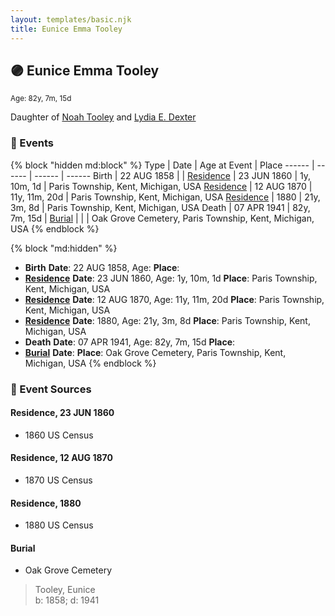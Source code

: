 ```yaml
---
layout: templates/basic.njk
title: Eunice Emma Tooley
---
```

## 🟣 Eunice Emma Tooley
<small>Age: 82y, 7m, 15d</small>

Daughter of [Noah Tooley](/people/8/84640933) and [Lydia E. Dexter](/people/6/67357568)

### 📆 Events

{% block "hidden md:block" %}
Type | Date | Age at Event | Place
------ | ------ | ------ | ------
Birth | 22 AUG 1858 |  |
[Residence](#event-event-0) | 23 JUN 1860 | 1y, 10m, 1d | Paris Township, Kent, Michigan, USA
[Residence](#event-event-1) | 12 AUG 1870 | 11y, 11m, 20d | Paris Township, Kent, Michigan, USA
[Residence](#event-event-2) | 1880 | 21y, 3m, 8d | Paris Township, Kent, Michigan, USA
Death | 07 APR 1941 | 82y, 7m, 15d |
[Burial](#event-event-7) |  |  | Oak Grove Cemetery, Paris Township, Kent, Michigan, USA
{% endblock %}

{% block "md:hidden" %}
- **Birth**
**Date**: 22 AUG 1858, Age:
**Place**:
- **[Residence](#event-event-0)**
**Date**: 23 JUN 1860, Age: 1y, 10m, 1d
**Place**: Paris Township, Kent, Michigan, USA
- **[Residence](#event-event-1)**
**Date**: 12 AUG 1870, Age: 11y, 11m, 20d
**Place**: Paris Township, Kent, Michigan, USA
- **[Residence](#event-event-2)**
**Date**: 1880, Age: 21y, 3m, 8d
**Place**: Paris Township, Kent, Michigan, USA
- **Death**
**Date**: 07 APR 1941, Age: 82y, 7m, 15d
**Place**:
- **[Burial](#event-event-7)**
**Date**:
**Place**: Oak Grove Cemetery, Paris Township, Kent, Michigan, USA
{% endblock %}

### 📰 Event Sources

#### <a id="event-event-0"></a> Residence, 23 JUN 1860
* 1860 US Census

#### <a id="event-event-1"></a> Residence, 12 AUG 1870
* 1870 US Census

#### <a id="event-event-2"></a> Residence, 1880
* 1880 US Census

#### <a id="event-event-7"></a> Burial
* Oak Grove Cemetery
>   
  > Tooley, Eunice  
  > b: 1858; d: 1941
